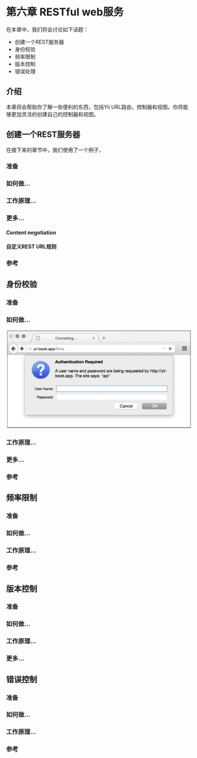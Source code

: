 # 第六章 RESTful web服务

在本章中，我们将会讨论如下话题：

- 创建一个REST服务器
- 身份校验
- 频率限制
- 版本控制
- 错误处理

## 介绍

本章将会帮助你了解一些便利的东西，包括Yii URL路由，控制器和视图。你将能够更加灵活的创建自己的控制器和视图。

## 创建一个REST服务器

在接下来的章节中，我们使用了一个例子，

### 准备

### 如何做...

### 工作原理...

### 更多...

#### Content negotiation

#### 自定义REST URL规则

### 参考

## 身份校验

### 准备

### 如何做...

![](../images/601.png)

### 工作原理...

### 更多...

### 参考

## 频率限制

### 准备

### 如何做...

### 工作原理...

### 参考

## 版本控制

### 准备

### 如何做...

### 工作原理...

### 更多...

## 错误控制

### 准备

### 如何做...

### 工作原理...

### 参考





